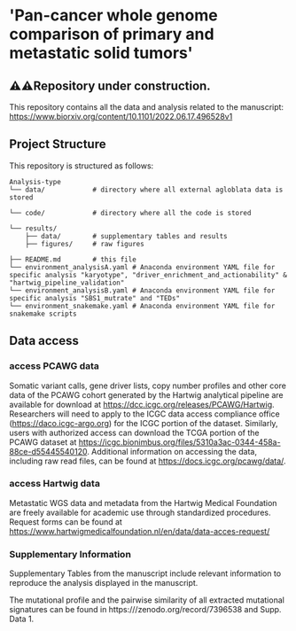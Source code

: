 # 'Pan-cancer whole genome comparison of primary and metastatic solid tumors' 

## :warning::warning:Repository under construction.


This repository contains all the data and analysis related to the manuscript: https://www.biorxiv.org/content/10.1101/2022.06.17.496528v1


## Project Structure

This repository is structured as follows:

```shell
Analysis-type
└── data/            # directory where all external agloblata data is stored
    
└── code/            # directory where all the code is stored
   
└── results/
    ├── data/        # supplementary tables and results
    ├── figures/     # raw figures
    
├── README.md        # this file
└── environment_analysisA.yaml # Anaconda environment YAML file for specific analysis "karyotype", "driver_enrichment_and_actionability" & "hartwig_pipeline_validation"
└── environment_analysisB.yaml # Anaconda environment YAML file for specific analysis "SBS1_mutrate" and "TEDs"
└── environment_snakemake.yaml # Anaconda environment YAML file for snakemake scripts
```

## Data access

### access PCAWG data
Somatic variant calls, gene driver lists, copy number profiles and other core data of the PCAWG cohort generated by the Hartwig analytical pipeline are available for download at https://dcc.icgc.org/releases/PCAWG/Hartwig. Researchers will need to apply to the ICGC data access compliance office (https://daco.icgc-argo.org) for the ICGC portion of the dataset. Similarly, users with authorized access can download the TCGA portion of the PCAWG dataset at https://icgc.bionimbus.org/files/5310a3ac-0344-458a-88ce-d55445540120. Additional information on accessing the data, including raw read files, can be found at https://docs.icgc.org/pcawg/data/.

### access Hartwig data
Metastatic WGS data and metadata from the Hartwig Medical Foundation are freely available for academic use through standardized procedures. Request forms can be found at https://www.hartwigmedicalfoundation.nl/en/data/data-acces-request/

### Supplementary Information

Supplementary Tables from the manuscript include relevant information to reproduce the analysis displayed in the manuscript. 

The mutational profile and the pairwise similarity of all extracted mutational signatures can be found in https:///zenodo.org/record/7396538 and Supp. Data 1.  
